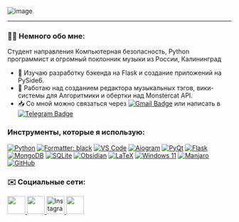 ![image](https://github.com/L4zzur/L4zzur/assets/66362624/304ccd9c-516a-4d0a-823f-8f7eaf2e2c32)

---

### 👨‍💻 Немного обо мне:
Студент направления Компьютерная безопасность, Python программист и огромный поклонник музыки из России, Калининград
- 🌱 Изучаю разработку бэкенда на Flask и создание приложений на PySide6.
- 🔭 Работаю над созданием редактора музыкальных тэгов, вики-системы для Алгоритмики и обертки над Monstercat API.
- 📥 Со мной можно связаться через [![Gmail Badge](https://img.shields.io/badge/Gmail-red?logo=gmail&logoColor=white)](mailto:popovnikita01@gmail.com) или написать в [![Telegram Badge](https://img.shields.io/badge/L4zzur-lightblue?logo=telegram)](https://t.me/L4zzur)

### Инструменты, которые я использую:
[![Python](https://img.shields.io/badge/python-3670A0?style=for-the-badge&logo=python&logoColor=ffdd54)](https://www.python.org/)
[![Formatter: black](https://img.shields.io/badge/formatter-black-000000?style=for-the-badge)](https://github.com/psf/black)
[![VS Code](https://img.shields.io/badge/Visual_Studio_Code-0078D4?style=for-the-badge&logo=visual%20studio%20code&logoColor=white)](https://code.visualstudio.com/)
[![Aiogram](https://img.shields.io/badge/aiogram-2CA5E0?style=for-the-badge&logo=telegram&logoColor=white)](https://aiogram.dev/)
[![PyQt](https://img.shields.io/badge/PyQt-%23217346.svg?style=for-the-badge&logo=Qt&logoColor=white)](https://wiki.qt.io/Qt_for_Python)
[![Flask](https://img.shields.io/badge/flask-%23000.svg?style=for-the-badge&logo=flask&logoColor=white)](https://flask.palletsprojects.com/)
[![MongoDB](https://img.shields.io/badge/MongoDB-%234ea94b.svg?style=for-the-badge&logo=mongodb&logoColor=white)](https://www.mongodb.com)
[![SQLite](https://img.shields.io/badge/sqlite-%2307405e.svg?style=for-the-badge&logo=sqlite&logoColor=white)](https://www.sqlite.org)
[![Obsidian](https://img.shields.io/badge/Obsidian-%23483699.svg?style=for-the-badge&logo=obsidian&logoColor=white)](https://obsidian.md/)
[![LaTeX](https://img.shields.io/badge/latex-%23008080.svg?style=for-the-badge&logo=latex&logoColor=white)]()
[![Windows 11](https://img.shields.io/badge/Windows%2011-%230079d5.svg?style=for-the-badge&logo=Windows%2011&logoColor=white)]()
[![Manjaro](https://img.shields.io/badge/Manjaro-35BF5C?style=for-the-badge&logo=Manjaro&logoColor=white)]()
[![GitHub](https://img.shields.io/badge/github-%23121011.svg?style=for-the-badge&logo=github&logoColor=white)]()


### ✉️ Социальные сети:
<div>
  <a href="https://t.me/L4zzur" rel="nofollow">
    <img src="https://github.com/L4zzur/L4zzur/assets/66362624/2e98ba98-ec8c-4e88-a822-132fbe72e651" width="40" height="40">
  </a>
  <a href="https://vk.com/L4zzur">
    <img src="https://github.com/L4zzur/L4zzur/assets/66362624/0df40081-31d5-47d8-b614-4e7fc13a8f97" width="40" height="40">
  </a>
  <a href="https://instagr.am/L4zzur">
    <img src="https://github-production-user-asset-6210df.s3.amazonaws.com/66362624/278768227-c42009e0-9ae3-4c57-8725-559b34bb8fb3.png" alt="Instagram Badge" width="40" height="40">
  </a>
  <a href="https://spoti.fi/3ysqUa1">
    <img src="" width="40" height="40">
  </a>
</div>
